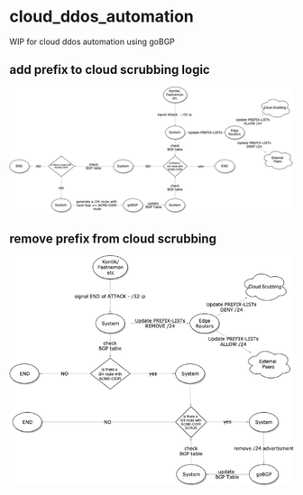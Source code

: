# cloud_ddos_automation
WIP for cloud ddos automation using goBGP

## add prefix to cloud scrubbing logic
![alt text](https://github.com/cpmarvin/cloud_ddos_automation/blob/master/generic_ddos_automation_add.png?raw=true)


## remove prefix from cloud scrubbing
![alt text](https://github.com/cpmarvin/cloud_ddos_automation/blob/master/generic_ddos_automation_remove.png?raw=true)
